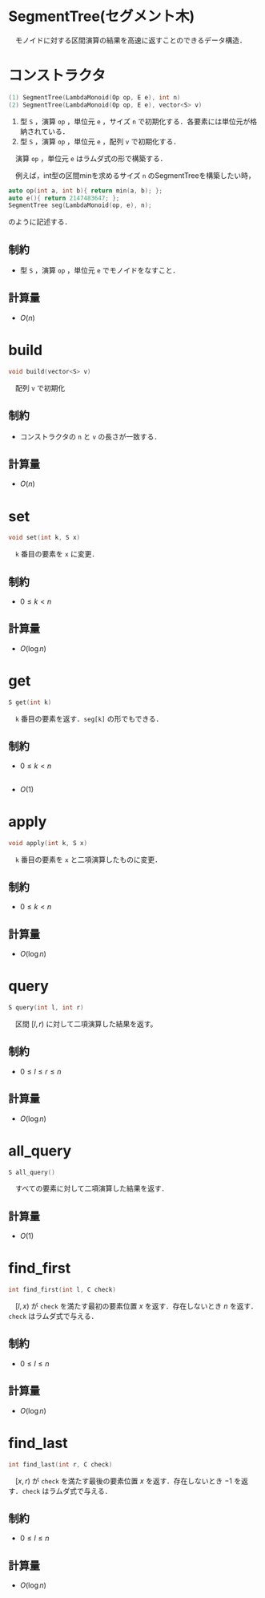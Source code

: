 # SegmentTree(セグメント木)
　モノイドに対する区間演算の結果を高速に返すことのできるデータ構造．

# コンストラクタ
```cpp
(1) SegmentTree(LambdaMonoid(Op op, E e), int n)
(2) SegmentTree(LambdaMonoid(Op op, E e), vector<S> v)
```
1. 型 `S` ，演算 `op` ，単位元 `e` ，サイズ `n` で初期化する．各要素には単位元が格納されている．
2. 型 `S` ，演算 `op` ，単位元 `e` ，配列 `v` で初期化する．

　演算 `op` ，単位元 `e` はラムダ式の形で構築する．　

　例えば，int型の区間minを求めるサイズ `n` のSegmentTreeを構築したい時，
```cpp
auto op(int a, int b){ return min(a, b); };
auto e(){ return 2147483647; };
SegmentTree seg(LambdaMonoid(op, e), n);
```
のように記述する．

## 制約
- 型 `S` ，演算 `op` ，単位元 `e` でモノイドをなすこと．

## 計算量
- $O(n)$

# build
```cpp
void build(vector<S> v)
```
　配列 `v` で初期化

## 制約
- コンストラクタの `n` と `v` の長さが一致する．

## 計算量
- $O(n)$

# set
```cpp
void set(int k, S x)
```
　`k` 番目の要素を `x` に変更．

## 制約
- $0 \leq k \lt n$

## 計算量
- $O(\log n)$

# get
```cpp
S get(int k)
```
　`k` 番目の要素を返す．`seg[k]` の形でもできる．

## 制約
- $0 \leq k \lt n$

##
- $O(1)$

# apply
```cpp
void apply(int k, S x)
```
　`k` 番目の要素を `x` と二項演算したものに変更．

## 制約
- $0 \leq k \lt n$

## 計算量
- $O(\log n)$

# query
```cpp
S query(int l, int r)
```
　区間 $[l, r)$ に対して二項演算した結果を返す。

## 制約
- $0 \leq l \leq r \leq n$

## 計算量
- $O(\log n)$

# all_query
```cpp
S all_query()
```
　すべての要素に対して二項演算した結果を返す．

## 計算量
- $O(1)$

# find_first
```cpp
int find_first(int l, C check)
```
　$[l, x)$ が `check` を満たす最初の要素位置 $x$ を返す．存在しないとき $n$ を返す．`check` はラムダ式で与える．
 
## 制約
- $0 \leq l \leq n$

## 計算量
- $O(\log n)$

# find_last
```cpp
int find_last(int r, C check)
```
　$[x, r)$ が `check` を満たす最後の要素位置 $x$ を返す．存在しないとき $-1$ を返す．`check` はラムダ式で与える．

## 制約
- $0 \leq l \leq n$

## 計算量
- $O(\log n)$
